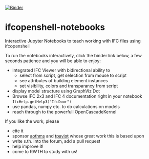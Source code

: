 
[![Binder](https://mybinder.org/badge_logo.svg)](https://mybinder.org/v2/gh/jakob-beetz/ifcopenshell-binder/main?urlpath=git-pull%3Frepo%3Dhttps%253A%252F%252Fgithub.com%252Fjakob-beetz%252Fifcopenshell-notebooks%26urlpath%3Dlab%252Ftree%252Fifcopenshell-notebooks%252F00_introduction.ipynb%26branch%3Dmain)

# ifcopenshell-notebooks
Interactive Jupyter Notebooks to teach working with IFC files using ifcopenshell

To run the notebooks interactively, click the binder link below, a few seconds patience and you will be able to enjoy:
- Integrated IFC Viewer with bidirectional ability to 
  - select from script, get selection from mouse to script
  - see attributes of building element instances 
  - set visibility, colors and transparancy from script
- display model structure using GraphViz Dot
- Browse IFC 2x3 and IFC 4 documentation right in your notebook `IfcHelp.getHelp3("IfcDoor")`
- use pandas, numpy etc. to do calculations on models 
- reach through to the powerfull OpenCascadeKernel

If you like the work, please
- cite it
- sponsor [aothms](https://github.com/aothms) and [tpaviot](https://github.com/tpaviot/) whose great work this is based upon
- write s.th. into the forum, add a pull request
- help improve it!
- come to RWTH to study with us!

